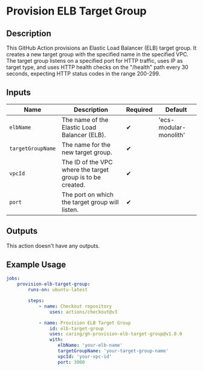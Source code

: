 # Provision ELB Target Group

## Description

This GitHub Action provisions an Elastic Load Balancer (ELB) target group. It creates a new target group with the specified name in the specified VPC. The target group listens on a specified port for HTTP traffic, uses IP as target type, and uses HTTP health checks on the "/health" path every 30 seconds, expecting HTTP status codes in the range 200-299.

## Inputs

| Name                  | Description                                                  | Required | Default                  |
| --------------------- | ------------------------------------------------------------ | -------- | ------------------------ |
| `elbName`             | The name of the Elastic Load Balancer (ELB).                 | ✔        | 'ecs-modular-monolith'   |
| `targetGroupName`     | The name for the new target group.                           | ✔        |                          |
| `vpcId`               | The ID of the VPC where the target group is to be created.   | ✔        |                          |
| `port`                | The port on which the target group will listen.              | ✔        |                          |

## Outputs

This action doesn't have any outputs.

## Example Usage

```yaml
jobs:
    provision-elb-target-group:
        runs-on: ubuntu-latest

        steps:
            - name: Checkout repository
                uses: actions/checkout@v3

            - name: Provision ELB Target Group
                id: elb-target-group
                uses: caring/gh-provision-elb-target-group@v1.0.0
                with:
                   elbName: 'your-elb-name'
                   targetGroupName: 'your-target-group-name'
                   vpcId: 'your-vpc-id'
                   port: 3000
